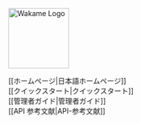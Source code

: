 <span class="align-right"><img src="/axsh/wakame-vdc/wiki/images/wakame-logo.png" alt="Wakame Logo" width="120" height="120"></span>
  
[[ホームページ|日本語ホームページ]]   
[[クイックスタート|クイックスタート]]   
[[管理者ガイド|管理者ガイド]]   
[[API 参考文献|API-参考文献]]   

